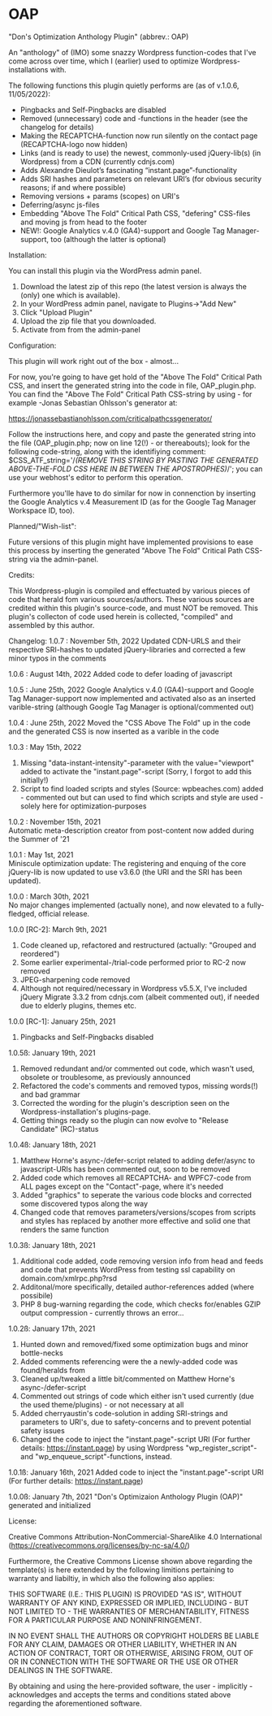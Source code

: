 # OAP
"Don's Optimization Anthology Plugin" (abbrev.: OAP)

An "anthology" of (IMO) some snazzy Wordpress function-codes that I've come across over time, which I (earlier) used to optimize Wordpress-installations with.

The following functions this plugin quietly performs are (as of v.1.0.6, 11/05/2022):
- Pingbacks and Self-Pingbacks are disabled
- Removed (unnecessary) code and -functions in the header (see the changelog for details)
- Making the RECAPTCHA-function now run silently on the contact page (RECAPTCHA-logo now hidden)
- Links (and is ready to use) the newest, commonly-used jQuery-lib(s) (in Wordpress) from a CDN (currently cdnjs.com)
- Adds Alexandre Dieulot’s fascinating “instant.page”-functionality
- Adds SRI hashes and parameters on relevant URI’s (for obvious security reasons; if and where possible)
- Removing versions + params (scopes) on URI's
- Deferring/async js-files
- Embedding "Above The Fold" Critical Path CSS, "defering" CSS-files and moving js from head to the footer
- NEW!: Google Analytics v.4.0 (GA4)-support and Google Tag Manager-support, too (although the latter is optional)


Installation:

You can install this plugin via the WordPress admin panel.

1. Download the latest zip of this repo (the latest version is always the (only) one which is available).
2. In your WordPress admin panel, navigate to Plugins->"Add New"
3. Click "Upload Plugin"
4. Upload the zip file that you downloaded.
5. Activate from from the admin-panel

Configuration:

This plugin will work right out of the box - almost...

For now, you're going to have get hold of the "Above The Fold" Critical Path CSS, and insert the generated string into the code in file, OAP_plugin.php.
You can find the "Above The Fold" Critical Path CSS-string by using - for example -Jonas Sebastian Ohlsson's generator at: 

https://jonassebastianohlsson.com/criticalpathcssgenerator/

Follow the instructions here, and copy and paste the generated string into the file (OAP_plugin.php; now on line 12(!) - or thereabouts); look for the following code-string, along with the identifiying comment:
$CSS_ATF_string='/*(REMOVE THIS STRING BY PASTING THE GENERATED ABOVE-THE-FOLD CSS HERE IN BETWEEN THE APOSTROPHES)*/';
you can use your webhost's editor to perform this operation. 

Furthermore you'lle have to do similar for now in connenction by inserting the Google Analytics v.4 Measurement ID (as for the Google Tag Manager Workspace ID, too).

Planned/"Wish-list":

Future versions of this plugin might have implemented provisions to ease this process by inserting the generated "Above The Fold" Critical Path CSS-string via the admin-panel.

Credits:

This Wordpress-plugin is compiled and effectuated by various pieces of code that herald fom various sources/authors.
These various sources are credited within this plugin's source-code, and must NOT be removed. 
This plugin's collecton of code used herein is collected, "compiled" and assembled by this author.


Changelog:
1.0.7 : November 5th, 2022
Updated CDN-URLS and their respective SRI-hashes to updated jQuery-libraries and corrected a few minor typos in the comments 

1.0.6 : August 14th, 2022
Added code to defer loading of javascript 

1.0.5 : June 25th, 2022
Google Analytics v.4.0 (GA4)-support and Google Tag Manager-support now implemented and activated also as an inserted varible-string (although Google Tag Manager is optional/commented out) 


1.0.4 : June 25th, 2022
Moved the "CSS Above The Fold" up in the code and the generated CSS is now inserted as a varible in the code 


1.0.3 : May 15th, 2022  
1. Missing "data-instant-intensity"-parameter with the value="viewport" added to activate the "instant.page"-script (Sorry, I forgot to add this initially!)
2. Script to find loaded scripts and styles (Source: wpbeaches.com) added - commented out but can used to find which scripts and style are used - solely here for optimization-purposes


1.0.2 : November 15th, 2021  
Automatic meta-description creator from post-content now added during the Summer of '21 

1.0.1 : May 1st, 2021  
Miniscule optimization update: The registering and enquing of the core jQuery-lib is now updated to use v3.6.0 (the URI and the SRI has been updated). 

1.0.0 : March 30th, 2021  
No major changes implemented (actually none), and now elevated to a fully-fledged, official release. 

1.0.0 [RC-2]: March 9th, 2021  
1. Code cleaned up, refactored and restructured (actually: "Grouped and reordered")
2. Some earlier experimental-/trial-code performed prior to RC-2 now removed 
3. JPEG-sharpening code removed
4. Although not required/necessary in Wordpress v5.5.X, I've included jQuery Migrate 3.3.2 from cdnjs.com (albeit commented out), if needed due to elderly plugins, themes etc. 

1.0.0 [RC-1]: January 25th, 2021  
1. Pingbacks and Self-Pingbacks disabled

1.0.5ß: January 19th, 2021
1. Removed redundant and/or commented out code, which wasn't used, obsolete or troublesome, as previously announced
2. Refactored the code's comments and removed typos, missing words(!) and bad grammar
3. Corrected the wording for the plugin's description seen on the Wordpress-installation's plugins-page.
4. Getting things ready so the plugin can now evolve to "Release Candidate" (RC)-status
 
1.0.4ß: January 18th, 2021
1. Matthew Horne's async-/defer-script related to adding defer/async to javascript-URIs has been commented out, soon to be removed
2. Added code which removes all RECAPTCHA- and WPFC7-code from ALL pages except on the "Contact"-page, where it's needed
3. Added "graphics" to seperate the various code blocks and corrected some discovered typos along the way
4. Changed code that removes parameters/versions/scopes from scripts and styles has replaced by another more effective and solid one that renders the same function
  
1.0.3ß: January 18th, 2021
1. Additional code added, code removing version info from head and feeds and code that prevents WordPress from testing ssl capability on domain.com/xmlrpc.php?rsd 
2. Additonal/more specifically, detailed author-references added (where possibile)
3. PHP 8 bug-warning regarding the code, which checks for/enables GZIP output compression - currently throws an error... 

1.0.2ß: January 17th, 2021
1. Hunted down and removed/fixed some optimization bugs and minor bottle-necks
2. Added comments referencing were the a newly-added code was found/heralds from
3. Cleaned up/tweaked a little bit/commented on Matthew Horne's async-/defer-script
4. Commented out strings of code which either isn't used currently (due the used theme/plugins) - or not necessary at all
5. Added cherryaustin's code-solution in adding SRI-strings and parameters to URI's, due to safety-concerns and to prevent potential safety issues
6. Changed the code to inject the "instant.page"-script URI (For further details: https://instant.page) by using Wordpress "wp_register_script"- and "wp_enqueue_script"-functions, instead.

1.0.1ß: January 16th, 2021
Added code to inject the "instant.page"-script URI (For further details: https://instant.page)

1.0.0ß: January 7th, 2021
"Don's Optimizaion Anthology Plugin (OAP)" generated and initialized

License:

Creative Commons Attribution-NonCommercial-ShareAlike 4.0 International (https://creativecommons.org/licenses/by-nc-sa/4.0/)

Furthermore, the Creative Commons License shown above regarding the template(s) is here extended by the following limitions pertaining to warranty and liabiltiy, in which also the following also applies:

THIS SOFTWARE (I.E.: THIS PLUGIN) IS PROVIDED "AS IS", WITHOUT WARRANTY OF ANY KIND, EXPRESSED OR IMPLIED, INCLUDING - BUT NOT LIMITED TO - THE WARRANTIES OF MERCHANTABILITY, FITNESS FOR A PARTICULAR PURPOSE AND NONINFRINGEMENT.

IN NO EVENT SHALL THE AUTHORS OR COPYRIGHT HOLDERS BE LIABLE FOR ANY CLAIM, DAMAGES OR OTHER LIABILITY, WHETHER IN AN ACTION OF CONTRACT, TORT OR OTHERWISE, ARISING FROM, OUT OF OR IN CONNECTION WITH THE SOFTWARE OR THE USE OR OTHER DEALINGS IN THE SOFTWARE.</p>

By obtaining and using the here-provided software, the user - implicitly - acknowledges and accepts the terms and conditions stated above regarding the aforementioned software.
